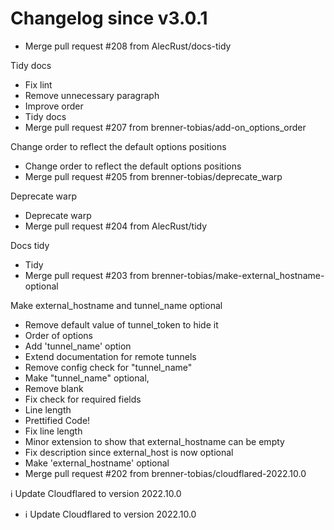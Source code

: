 # Changelog since v3.0.1
- Merge pull request #208 from AlecRust/docs-tidy

Tidy docs 
- Fix lint 
- Remove unnecessary paragraph 
- Improve order 
- Tidy docs 
- Merge pull request #207 from brenner-tobias/add-on_options_order

Change order to reflect the default options positions 
- Change order to reflect the default options positions 
- Merge pull request #205 from brenner-tobias/deprecate_warp

Deprecate warp 
- Deprecate warp 
- Merge pull request #204 from AlecRust/tidy

Docs tidy 
- Tidy 
- Merge pull request #203 from brenner-tobias/make-external_hostname-optional

Make external_hostname and tunnel_name optional 
- Remove default value of tunnel_token to hide it 
- Order of options 
- Add 'tunnel_name' option 
- Extend documentation for remote tunnels 
- Remove config check for "tunnel_name" 
- Make "tunnel_name" optional, 
- Remove blank 
- Fix check for required fields 
- Line length 
- Prettified Code! 
- Fix line length 
- Minor extension to show that external_hostname can be empty 
- Fix description since external_host is now optional 
- Make 'external_hostname' optional 
- Merge pull request #202 from brenner-tobias/cloudflared-2022.10.0

ℹ️ Update Cloudflared to version 2022.10.0 
- ℹ️ Update Cloudflared to version 2022.10.0 
